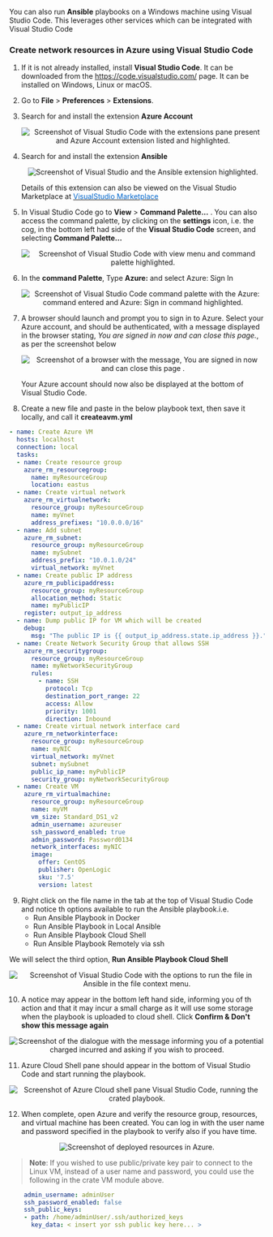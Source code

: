 You can also run **Ansible** playbooks on a Windows machine using Visual Studio Code. This leverages other services which can be integrated with Visual Studio Code


### Create network resources in Azure using Visual Studio Code

1. If it is not already installed, install **Visual Studio Code**. It can be downloaded from the <a href="https://code.visualstudio.com/" target="_blank"><span style="color: #0066cc;" color="#0066cc">https://code.visualstudio.com/</span></a> page. It can be installed on Windows, Linux or macOS.

2. Go to **File** > **Preferences** > **Extensions**.

3. Search for and install the extension **Azure Account**

    <p style="text-align:center;"><img src="../Linked_Image_Files/vsc1.png" alt="Screenshot of Visual Studio Code with the extensions pane present and Azure Account extension listed and highlighted."></p>

4. Search for and install the extension **Ansible**

   <p style="text-align:center;"><img src="../Linked_Image_Files/vsc2.png" alt="Screenshot of Visual Studio and the Ansible extension highlighted."></p>

   Details of this extension can also be viewed on the Visual Studio Marketplace at <a href="https://marketplace.visualstudio.com/items?itemName=vscoss.vscode-ansible&ocid=AID754288&wt.mc_id=CFID0352" target="_blank"><span style="color: #0066cc;" color="#0066cc">VisualStudio Marketplace</span></a>

5. In Visual Studio Code go to **View** > **Command Palette...** . You can also access the command palette, by clicking on the **settings** icon, i.e. the cog, in the bottom left had side of the **Visual Studio Code** screen, and selecting **Command Palette...**

    <p style="text-align:center;"><img src="../Linked_Image_Files/vsc3.png" alt="Screenshot of Visual Studio Code with view menu and command palette highlighted."></p>

6. In the **command Palette**, Type **Azure:** and select Azure: Sign In

    <p style="text-align:center;"><img src="../Linked_Image_Files/vsc5.png" alt="Screenshot of Visual Studio Code command palette with the Azure: command entered and Azure: Sign in command highlighted."></p>

7. A browser should launch and prompt you to sign in to Azure. Select your Azure account, and should be authenticated, with a message displayed in the browser stating, *You are signed in now and can close this page.*, as per the screenshot below

    <p style="text-align:center;"><img src="../Linked_Image_Files/vsc4.png" alt="Screenshot of a browser with the message, You are signed in now and can close this page ."></p>

    Your Azure account should now also be displayed at the bottom of Visual Studio Code.

8. Create a new file and paste in the below playbook text, then save it locally, and call it **createavm.yml**

```yml
- name: Create Azure VM
  hosts: localhost
  connection: local
  tasks:
  - name: Create resource group
    azure_rm_resourcegroup:
      name: myResourceGroup
      location: eastus
  - name: Create virtual network
    azure_rm_virtualnetwork:
      resource_group: myResourceGroup
      name: myVnet
      address_prefixes: "10.0.0.0/16"
  - name: Add subnet
    azure_rm_subnet:
      resource_group: myResourceGroup
      name: mySubnet
      address_prefix: "10.0.1.0/24"
      virtual_network: myVnet
  - name: Create public IP address
    azure_rm_publicipaddress:
      resource_group: myResourceGroup
      allocation_method: Static
      name: myPublicIP
    register: output_ip_address
  - name: Dump public IP for VM which will be created
    debug:
      msg: "The public IP is {{ output_ip_address.state.ip_address }}."
  - name: Create Network Security Group that allows SSH
    azure_rm_securitygroup:
      resource_group: myResourceGroup
      name: myNetworkSecurityGroup
      rules:
        - name: SSH
          protocol: Tcp
          destination_port_range: 22
          access: Allow
          priority: 1001
          direction: Inbound
  - name: Create virtual network interface card
    azure_rm_networkinterface:
      resource_group: myResourceGroup
      name: myNIC
      virtual_network: myVnet
      subnet: mySubnet
      public_ip_name: myPublicIP
      security_group: myNetworkSecurityGroup
  - name: Create VM
    azure_rm_virtualmachine:
      resource_group: myResourceGroup
      name: myVM
      vm_size: Standard_DS1_v2
      admin_username: azureuser
      ssh_password_enabled: true
      admin_password: Password0134
      network_interfaces: myNIC
      image:
        offer: CentOS
        publisher: OpenLogic
        sku: '7.5'
        version: latest
```

9. Right click on the file name in the tab at the top of Visual Studio Code and notice th options available to run the Ansible playbook.i.e. 
    - Run Ansible Playbook in Docker
    - Run Ansible Playbook in Local Ansible
    - Run Ansible Playbook Cloud Shell
    - Run Ansible Playbook Remotely via ssh

We will select the third option, **Run Ansible Playbook Cloud Shell**
    
<p style="text-align:center;"><img src="../Linked_Image_Files/vsc6.png" alt="Screenshot of Visual Studio Code with the options to run the file in Ansible in the file context menu."></p>

10. A notice may appear in the bottom left hand side, informing you of th action and that it may incur a small charge as it will use some storage when the playbook is uploaded to cloud shell. Click **Confirm & Don't show this message again**

<p style="text-align:center;"><img src="../Linked_Image_Files/vsc7.png" alt="Screenshot of the dialogue with the message informing you of a potential charged incurred and asking if you wish to proceed."></p>

11. Azure Cloud Shell pane should appear in the bottom of Visual Studio Code and start running the playbook.

<p style="text-align:center;"><img src="../Linked_Image_Files/vsc8.png" alt="Screenshot of Azure Cloud shell pane Visual Studio Code, running the crated playbook."></p>


12. When complete, open Azure and verify the resource group, resources, and virtual machine has been created. You can log in with the user name and password specified in the playbook to verify also if you have time.

   <p style="text-align:center;"><img src="../Linked_Image_Files/vsc9.png" alt="Screenshot of deployed resources in Azure."></p>

> **Note**: If you wished to use public/private key pair to connect to the Linux VM, instead of a user name and password, you could use the following in the crate VM module above.

```yml
    admin_username: adminUser
    ssh_password_enabled: false
    ssh_public_keys:
    - path: /home/adminUser/.ssh/authorized_keys
      key_data: < insert yor ssh public key here... >
```